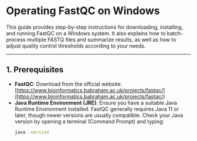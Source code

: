 # Operating FastQC on Windows

This guide provides step-by-step instructions for downloading, installing, and running FastQC on a Windows system. It also explains how to batch-process multiple FASTQ files and summarize results, as well as how to adjust quality control thresholds according to your needs.

---

## 1. Prerequisites

- **FastQC**: Download from the official website:  
  [https://www.bioinformatics.babraham.ac.uk/projects/fastqc/](https://www.bioinformatics.babraham.ac.uk/projects/fastqc/)
- **Java Runtime Environment (JRE)**: Ensure you have a suitable Java Runtime Environment installed. FastQC generally requires Java 11 or later, though newer versions are usually compatible. Check your Java version by opening a terminal (Command Prompt) and typing:
  ```bash
  java -version
